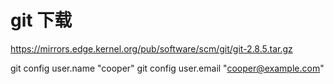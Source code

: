 # git 下载
https://mirrors.edge.kernel.org/pub/software/scm/git/git-2.8.5.tar.gz

git config user.name "cooper"
git config user.email "cooper@example.com"